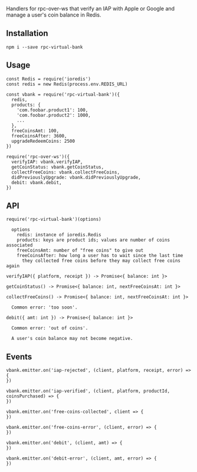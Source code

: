Handlers for rpc-over-ws that verify an IAP with Apple or Google and
manage a user's coin balance in Redis.

## Installation

    npm i --save rpc-virtual-bank

## Usage

    const Redis = require('ioredis')
    const redis = new Redis(process.env.REDIS_URL)

    const vbank = require('rpc-virtual-bank')({
      redis,
      products: {
        'com.foobar.product1': 100,
        'com.foobar.product2': 1000,
        ...
      },
      freeCoinsAmt: 100,
      freeCoinsAfter: 3600,
      upgradeRedeemCoins: 2500
    })

    require('rpc-over-ws')({
      verifyIAP: vbank.verifyIAP,
      getCoinStatus: vbank.getCoinStatus,
      collectFreeCoins: vbank.collectFreeCoins,
      didPreviouslyUpgrade: vbank.didPreviouslyUpgrade,
      debit: vbank.debit,
    })

## API

    require('rpc-virtual-bank')(options)

      options
        redis: instance of ioredis.Redis
        products: keys are product ids; values are number of coins associated
        freeCoinsAmt: number of "free coins" to give out
        freeCoinsAfter: how long a user has to wait since the last time
          they collected free coins before they may collect free coins again

    verifyIAP({ platform, receipt }) -> Promise<{ balance: int }>

    getCoinStatus() -> Promise<{ balance: int, nextFreeCoinsAt: int }>

    collectFreeCoins() -> Promise<{ balance: int, nextFreeCoinsAt: int }>

      Common error: 'too soon'.

    debit({ amt: int }) -> Promise<{ balance: int }>

      Common error: 'out of coins'.

      A user's coin balance may not become negative.

## Events

    vbank.emitter.on('iap-rejected', (client, platform, receipt, error) => {
    })

    vbank.emitter.on('iap-verified', (client, platform, productId, coinsPurchased) => {
    })

    vbank.emitter.on('free-coins-collected', client => {
    })

    vbank.emitter.on('free-coins-error', (client, error) => {
    })

    vbank.emitter.on('debit', (client, amt) => {
    })

    vbank.emitter.on('debit-error', (client, amt, error) => {
    })

